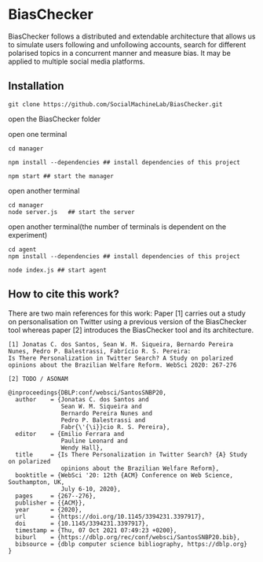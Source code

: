 # BiasChecker
BiasChecker follows a distributed and extendable architecture that allows us to simulate users following and unfollowing accounts, search for different polarised topics in a concurrent manner and measure bias. It may be applied to multiple social media platforms.



## Installation

```console
git clone https://github.com/SocialMachineLab/BiasChecker.git
```

open the BiasChecker folder

open one terminal
```console
cd manager

npm install --dependencies ## install dependencies of this project

npm start ## start the manager
```
open another terminal
```console
cd manager 
node server.js   ## start the server
```
open another terminal(the number of terminals is dependent on the experiment)
```console
cd agent
npm install --dependencies ## install dependencies of this project

node index.js ## start agent
```

## How to cite this work?

There are two main references for this work: Paper [1] carries out a study on personalisation on Twitter using a previous version of the BiasChecker tool whereas paper [2] introduces the BiasChecker tool and its architecture.


```
[1] Jonatas C. dos Santos, Sean W. M. Siqueira, Bernardo Pereira Nunes, Pedro P. Balestrassi, Fabrício R. S. Pereira:
Is There Personalization in Twitter Search? A Study on polarized opinions about the Brazilian Welfare Reform. WebSci 2020: 267-276

[2] TODO / ASONAM

```

```
@inproceedings{DBLP:conf/websci/SantosSNBP20,
  author    = {Jonatas C. dos Santos and
               Sean W. M. Siqueira and
               Bernardo Pereira Nunes and
               Pedro P. Balestrassi and
               Fabr{\'{\i}}cio R. S. Pereira},
  editor    = {Emilio Ferrara and
               Pauline Leonard and
               Wendy Hall},
  title     = {Is There Personalization in Twitter Search? {A} Study on polarized
               opinions about the Brazilian Welfare Reform},
  booktitle = {WebSci '20: 12th {ACM} Conference on Web Science, Southampton, UK,
               July 6-10, 2020},
  pages     = {267--276},
  publisher = {{ACM}},
  year      = {2020},
  url       = {https://doi.org/10.1145/3394231.3397917},
  doi       = {10.1145/3394231.3397917},
  timestamp = {Thu, 07 Oct 2021 07:49:23 +0200},
  biburl    = {https://dblp.org/rec/conf/websci/SantosSNBP20.bib},
  bibsource = {dblp computer science bibliography, https://dblp.org}
}
```

